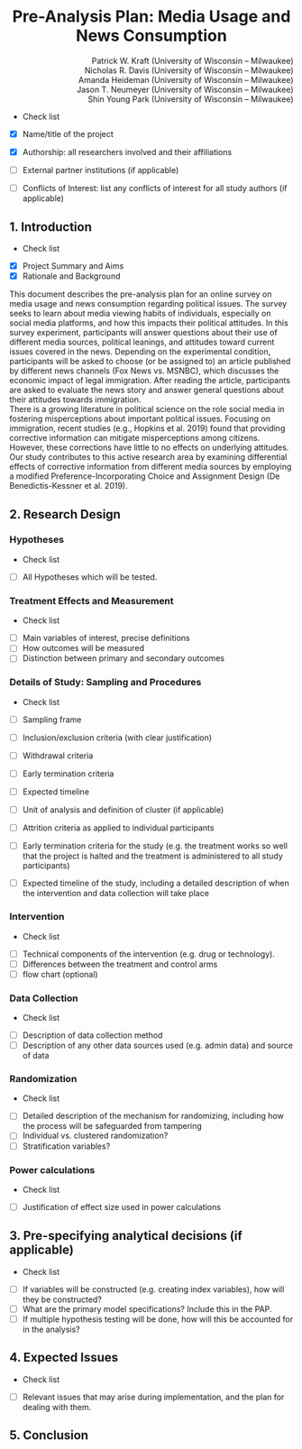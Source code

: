 # <center> Pre-Analysis Plan: Media Usage and News Consumption </center>  

<div style="text-align: right">
Patrick W. Kraft (University of Wisconsin – Milwaukee)<br>
Nicholas R. Davis (University of Wisconsin – Milwaukee)<br>  
Amanda Heideman (University of Wisconsin – Milwaukee)<br>  
Jason T. Neumeyer (University of Wisconsin – Milwaukee)<br>  
Shin Young Park (University of Wisconsin – Milwaukee)<br>   
</div>

<!-- 
For each section, I put check list suggested from "A Guide to Pre-Analysis Plans" 
You may read this guid from our dropbox <https://www.dropbox.com/s/hpxo6tsezz4j09b/Pre-Analysis%20Plan%20Guide.pdf?dl=0>
It is not necessary to include all the contents that they suggest, but I think these check lists could be a useful guidance.  
All check lists should be removed after finalizing the document.
-->


* Check list  
- [x] Name/title of the project  
- [x] Authorship: all researchers involved and their affiliations  
- [ ] External partner institutions (if applicable)  
- [ ] Conflicts of Interest: list any conflicts of interest for all study authors (if applicable)  


## 1. Introduction
* Check list
- [x] Project Summary and Aims
- [x] Rationale and Background

This document describes the pre-analysis plan for an online survey on media usage and news consumption regarding political issues. The survey seeks to learn about media viewing habits of individuals, especially on social media platforms, and how this impacts their political attitudes. In this survey experiment, participants will answer questions about their use of different media sources, political leanings, and attitudes toward current issues covered in the news. Depending on the experimental condition, participants will be asked to choose (or be assigned to) an article published by different news channels (Fox News vs. MSNBC), which discusses the economic impact of legal immigration. After reading the article, participants are asked to evaluate the news story and answer general questions about their attitudes towards immigration.  
  There is a growing literature in political science on the role social media in fostering misperceptions about important political issues. Focusing on immigration, recent studies (e.g., Hopkins et al. 2019) found that providing corrective information can mitigate misperceptions among citizens. However, these corrections have little to no effects on underlying attitudes. Our study contributes to this active research area by examining differential effects of corrective information from different media sources by employing a modified Preference-Incorporating Choice and Assignment Design (De Benedictis-Kessner et al. 2019).  

## 2. Research Design
### Hypotheses
* Check list  
- [ ] All Hypotheses which will be tested.  

### Treatment Effects and Measurement
* Check list  
- [ ] Main variables of interest, precise definitions
- [ ] How outcomes will be measured
- [ ] Distinction between primary and secondary outcomes

### Details of Study: Sampling and Procedures
* Check list  
- [ ] Sampling frame
- [ ] Inclusion/exclusion criteria (with clear justification)
- [ ] Withdrawal criteria
- [ ] Early termination criteria
- [ ] Expected timeline
- [ ] Unit of analysis and definition of cluster (if applicable)
- [ ] Attrition criteria as applied to individual participants
- [ ] Early termination criteria for the study (e.g. the treatment works so well that the project is
halted and the treatment is administered to all study participants)
- [ ] Expected timeline of the study, including a detailed description of when the intervention and data collection will take place


### Intervention
* Check list  
- [ ] Technical components of the intervention (e.g. drug or technology).
- [ ] Differences between the treatment and control arms
- [ ] flow chart (optional)

### Data Collection
* Check list  
- [ ] Description of data collection method
- [ ] Description of any other data sources used (e.g. admin data) and source of data

### Randomization
* Check list
- [ ] Detailed description of the mechanism for randomizing, including how the process will be safeguarded from tampering
- [ ] Individual vs. clustered randomization?
- [ ] Stratification variables?

### Power calculations
* Check list
- [ ] Justification of effect size used in power calculations

## 3. Pre-specifying analytical decisions (if applicable)
* Check list
- [ ] If variables will be constructed (e.g. creating index variables), how will they be constructed?
- [ ] What are the primary model specifications? Include this in the PAP.
- [ ] If multiple hypothesis testing will be done, how will this be accounted for in the analysis?

## 4. Expected Issues
* Check list
- [ ] Relevant issues that may arise during implementation, and the plan for dealing with them. 

## 5. Conclusion 
